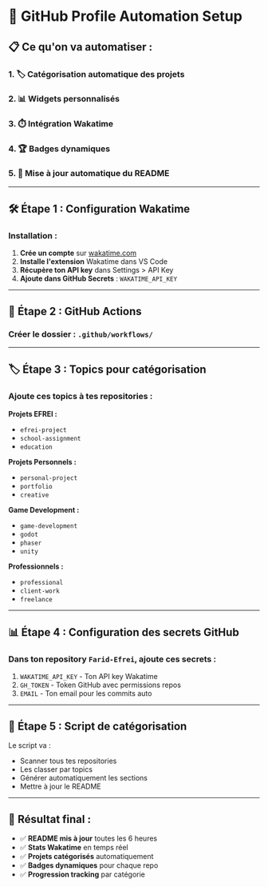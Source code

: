 # 🤖 GitHub Profile Automation Setup

## 📋 **Ce qu'on va automatiser :**

### 1. 🏷️ **Catégorisation automatique des projets**
### 2. 📊 **Widgets personnalisés**  
### 3. ⏱️ **Intégration Wakatime**
### 4. 🏆 **Badges dynamiques**
### 5. 🔄 **Mise à jour automatique du README**

---

## 🛠️ **Étape 1 : Configuration Wakatime**

### Installation :
1. **Crée un compte** sur [wakatime.com](https://wakatime.com)
2. **Installe l'extension** Wakatime dans VS Code
3. **Récupère ton API key** dans Settings > API Key
4. **Ajoute dans GitHub Secrets** : `WAKATIME_API_KEY`

---

## 🔧 **Étape 2 : GitHub Actions**

### Créer le dossier : `.github/workflows/`

---

## 🏷️ **Étape 3 : Topics pour catégorisation**

### Ajoute ces topics à tes repositories :

**Projets EFREI :**
- `efrei-project`
- `school-assignment`
- `education`

**Projets Personnels :**
- `personal-project`
- `portfolio`
- `creative`

**Game Development :**
- `game-development`
- `godot`
- `phaser`
- `unity`

**Professionnels :**
- `professional`
- `client-work`
- `freelance`

---

## 📊 **Étape 4 : Configuration des secrets GitHub**

### Dans ton repository `Farid-Efrei`, ajoute ces secrets :

1. `WAKATIME_API_KEY` - Ton API key Wakatime
2. `GH_TOKEN` - Token GitHub avec permissions repos
3. `EMAIL` - Ton email pour les commits auto

---

## 🎯 **Étape 5 : Script de catégorisation**

Le script va :
- Scanner tous tes repositories
- Les classer par topics
- Générer automatiquement les sections
- Mettre à jour le README

---

## 🚀 **Résultat final :**

- ✅ **README mis à jour** toutes les 6 heures
- ✅ **Stats Wakatime** en temps réel  
- ✅ **Projets catégorisés** automatiquement
- ✅ **Badges dynamiques** pour chaque repo
- ✅ **Progression tracking** par catégorie

